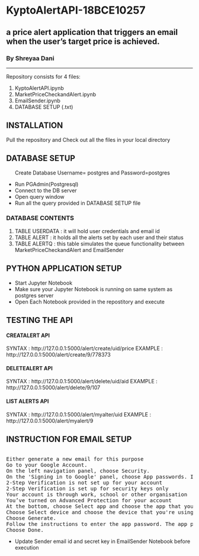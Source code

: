 # KyptoAlertAPI-18BCE10257
## a price alert application that triggers an email when the user’s target price is achieved.
<h3> By Shreyaa Dani </h3> 

<hr>
Repository consists for 4 files:
  <ol>
  <li> KyptoAlertAPI.ipynb
  <li> MarketPriceCheckandAlert.ipynb
  <li> EmailSender.ipynb
  <li> DATABASE SETUP (.txt) </ol>
  
  
 ## INSTALLATION
 Pull the repository and Check out all the files in your local directory
 ## DATABASE SETUP
 <ul> Create Database Username= postgres and Password=postgres</ul>
 <ul>
  <li>Run PGAdmin(Postgresql)</li>
  <li> Connect to the DB server</li>
  <li> Open query window</li>
  <li> Run all the query provided in DATABASE SETUP file</li> </ul>
        
 <h3>DATABASE CONTENTS</h3>
  <ol>
  <li> TABLE USERDATA : it will hold user credentials and email id
  <li> TABLE ALERT    : it holds all the alerts set by each user and their status
  <li> TABLE ALERTQ   : this table simulates the queue functionality between MarketPriceCheckandAlert and EmailSender
   </ol> 
   
 ## PYTHON APPLICATION SETUP
 
 <ul>
  <li> Start Jupyter Notebook
  <li> Make sure your Jupyter Notebook is running on same system as postgres server
  <li> Open Each Notebook provided in the repostitory and execute </ul>
  
  
  ## TESTING THE API
  
  <h4> CREATALERT API </h4>
  SYNTAX : http://127.0.0.1:5000/alert/create/uid/price
  EXAMPLE : http://127.0.0.1:5000/alert/create/9/778373
  
   
  <h4> DELETEALERT API </h4>
  SYNTAX : http://127.0.0.1:5000/alert/delete/uid/aid
  EXAMPLE : http://127.0.0.1:5000/alert/delete/9/107
  
   
  <h4> LIST ALERTS API </h4>
  SYNTAX : http://127.0.0.1:5000/alert/myalter/uid
  EXAMPLE : http://127.0.0.1:5000/alert/myalert/9
  
  
  
  
  ## INSTRUCTION FOR EMAIL SETUP
<pre> 
Either generate a new email for this purpose 
Go to your Google Account.
On the left navigation panel, choose Security.
On the 'Signing in to Google' panel, choose App passwords. If you don’t see this option:
2-Step Verification is not set up for your account
2-Step Verification is set up for security keys only
Your account is through work, school or other organisation
You’ve turned on Advanced Protection for your account
At the bottom, choose Select app and choose the app that you’re using.
Choose Select device and choose the device that you're using.
Choose Generate.
Follow the instructions to enter the app password. The app password is the 16-character code in the yellow bar on your device.
Choose Done.
</pre>
 <ul>
<li> Update Sender email id and secret key in EmailSender Notebook before execution</ul> 
  
        
 
 

